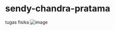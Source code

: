 # sendy-chandra-pratama
tugas fisika 
![image](https://github.com/user-attachments/assets/aa53d3e3-497b-4391-9746-1d5c38bd3161)
